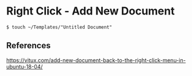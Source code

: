 # Right Click - Add New Document

```
$ touch ~/Templates/"Untitled Document"
```

## References
https://vitux.com/add-new-document-back-to-the-right-click-menu-in-ubuntu-18-04/